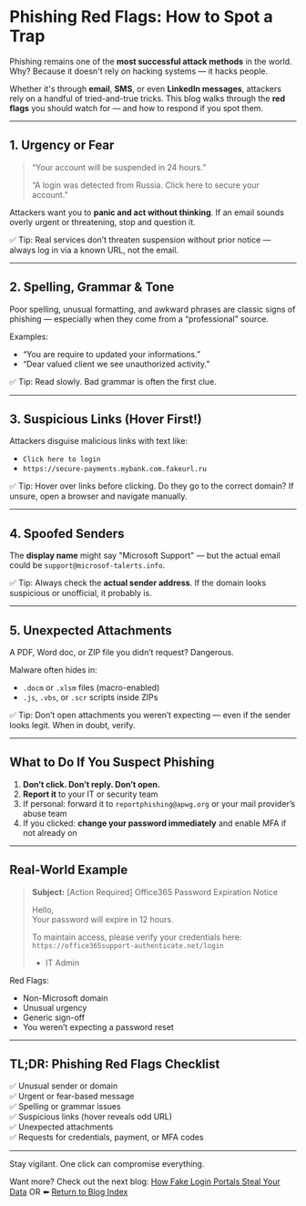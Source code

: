 # Phishing Red Flags: How to Spot a Trap

Phishing remains one of the **most successful attack methods** in the world. Why? Because it doesn't rely on hacking systems — it hacks people.

Whether it's through **email**, **SMS**, or even **LinkedIn messages**, attackers rely on a handful of tried-and-true tricks. This blog walks through the **red flags** you should watch for — and how to respond if you spot them.

---

## 1. Urgency or Fear

> “Your account will be suspended in 24 hours.”
>  
> “A login was detected from Russia. Click here to secure your account.”

Attackers want you to **panic and act without thinking**. If an email sounds overly urgent or threatening, stop and question it.

✅ Tip: Real services don’t threaten suspension without prior notice — always log in via a known URL, not the email.

---

## 2. Spelling, Grammar & Tone

Poor spelling, unusual formatting, and awkward phrases are classic signs of phishing — especially when they come from a “professional” source.

Examples:
- “You are require to updated your informations.”
- “Dear valued client we see unauthorized activity.”

✅ Tip: Read slowly. Bad grammar is often the first clue.

---

## 3. Suspicious Links (Hover First!)

Attackers disguise malicious links with text like:

- `Click here to login`
- `https://secure-payments.mybank.com.fakeurl.ru`

✅ Tip: Hover over links before clicking. Do they go to the correct domain? If unsure, open a browser and navigate manually.

---

## 4. Spoofed Senders

The **display name** might say "Microsoft Support" — but the actual email could be `support@microsof-talerts.info`.

✅ Tip: Always check the **actual sender address**. If the domain looks suspicious or unofficial, it probably is.

---

## 5. Unexpected Attachments

A PDF, Word doc, or ZIP file you didn’t request? Dangerous.

Malware often hides in:
- `.docm` or `.xlsm` files (macro-enabled)
- `.js`, `.vbs`, or `.scr` scripts inside ZIPs

✅ Tip: Don’t open attachments you weren’t expecting — even if the sender looks legit. When in doubt, verify.

---

## What to Do If You Suspect Phishing

1. **Don’t click. Don’t reply. Don’t open.**
2. **Report it** to your IT or security team
3. If personal: forward it to `reportphishing@apwg.org` or your mail provider’s abuse team
4. If you clicked: **change your password immediately** and enable MFA if not already on

---

## Real-World Example

> **Subject:** [Action Required] Office365 Password Expiration Notice  
>  
> Hello,  
> Your password will expire in 12 hours.  
>  
> To maintain access, please verify your credentials here:  
> `https://office365support-authenticate.net/login`  
>  
> - IT Admin

Red Flags:
- Non-Microsoft domain  
- Unusual urgency  
- Generic sign-off  
- You weren’t expecting a password reset

---

## TL;DR: Phishing Red Flags Checklist

✅ Unusual sender or domain  
✅ Urgent or fear-based message  
✅ Spelling or grammar issues  
✅ Suspicious links (hover reveals odd URL)  
✅ Unexpected attachments  
✅ Requests for credentials, payment, or MFA codes  

---

Stay vigilant. One click can compromise everything.

Want more? Check out the next blog: [How Fake Login Portals Steal Your Data](./fake_login_portals.md) OR ⬅️ [Return to Blog Index](../index.md)


